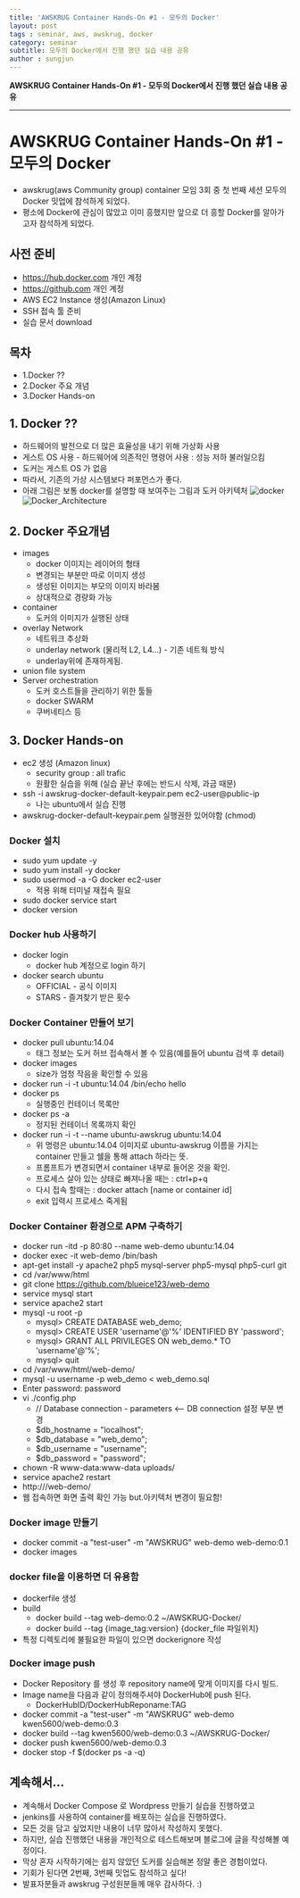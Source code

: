 ```yaml
---
title: 'AWSKRUG Container Hands-On #1 - 모두의 Docker'  
layout: post  
tags : seminar, aws, awskrug, docker
category: seminar
subtitle: 모두의 Docker에서 진행 했던 실습 내용 공유
author : sungjun
---
```


**AWSKRUG Container Hands-On #1 - 모두의 Docker에서 진행 했던 실습 내용 공유** 

---

# AWSKRUG Container Hands-On #1 - 모두의 Docker
- awskrug(aws Community group) container 모임 3회 중 첫 번째 세션 모두의 Docker 밋업에 참석하게 되었다.
- 평소에 Docker에 관심이 많았고 이미 흥했지만 앞으로 더 흥할 Docker를 알아가고자 참석하게 되었다.

## 사전 준비
- <https://hub.docker.com> 개인 계정
- <https://github.com> 개인 계정
- AWS EC2 Instance 생성(Amazon Linux)
- SSH 접속 툴 준비
- 실습 문서 download

## 목차
- 1.Docker ??
- 2.Docker 주요 개념
- 3.Docker Hands-on

## 1. Docker ??
- 하드웨어의 발전으로 더 많은 효율성을 내기 위해 가상화 사용
- 게스트 OS 사용 - 하드웨어에 의존적인 명령어 사용 : 성능 저하 불러일으킴
- 도커는 게스트 OS 가 없음
- 따라서, 기존의 가상 시스템보다 퍼포먼스가 좋다.
- 아래 그림은 보통 docker를 설명할 때 보여주는 그림과 도커 아키텍처
![docker](/assets/images/usingimages/awsDocker/docker.jpg)
![Docker_Architecture](/assets/images/usingimages/awsDocker/Docker_Architecture.png)

## 2. Docker 주요개념
- images
  - docker 이미지는 레이어의 형태
  - 변경되는 부분만 따로 이미지 생성
  - 생성된 이미지는 부모의 이미지 바라봄
  - 상대적으로 경량화 가능
- container
   - 도커의 이미지가 실행된 상태
- overlay Network
   - 네트워크 추상화
   - underlay network (물리적 L2, L4...) - 기존 네트웍 방식
   - underlay위에 존재하게됨.
- union file system
- Server orchestration
  - 도커 호스트들을 관리하기 위한 툴들
  - docker SWARM
  - 쿠버네티스 등

## 3. Docker Hands-on
- ec2 생성 (Amazon linux)
  - security group : all trafic
  - 원활한 실습을 위해 (실습 끝난 후에는 반드시 삭제, 과금 때문)
- ssh -i awskrug-docker-default-keypair.pem ec2-user@public-ip
  - 나는 ubuntu에서 실습 진행
- awskrug-docker-default-keypair.pem 실행권한 있어야함 (chmod)

### Docker 설치
- sudo yum update -y
- sudo yum install -y docker
- sudo usermod -a -G docker ec2-user
  - 적용 위해 터미널 재접속 필요
- sudo docker service start
- docker version

### Docker hub 사용하기
- docker login
  - docker hub 계정으로 login 하기
- docker search ubuntu
  - OFFICIAL - 공식 이미지
  - STARS - 즐겨찾기 받은 횟수

### Docker Container 만들어 보기
- docker pull ubuntu:14.04
  - 태그 정보는 도커 허브 접속해서 볼 수 있음(예를들어 ubuntu 검색 후 detail)
- docker images
  - size가 엄청 작음을 확인할 수 있음
- docker run -i -t ubuntu:14.04 /bin/echo hello
- docker ps
  - 실행중인 컨테이너 목록만
- docker ps -a
  - 정지된 컨테이너 목록까지 확인
- docker run -i -t --name ubuntu-awskrug ubuntu:14.04
  - 위 명령은 ubuntu:14.04 이미지로 ubuntu-awskrug 이름을 가지는 container 만들고 쉘을 통해 attach 하라는 뜻.
  - 프롬프트가 변경되면서 container 내부로 들어온 것을 확인.
  - 프로세스 살아 있는 상태로 빠져나올 때는 : ctrl+p+q
  - 다시 접속 할때는 : docker attach [name or container id]
  - exit 입력시 프로세스 죽게됨

### Docker Container 환경으로 APM 구축하기
- docker run -itd -p 80:80 --name web-demo ubuntu:14.04
- docker exec -it web-demo /bin/bash
- apt-get install -y apache2 php5 mysql-server php5-mysql php5-curl git
- cd /var/www/html
- git clone https://github.com/blueice123/web-demo
- service mysql start
- service apache2 start
- mysql -u root -p
  - mysql> CREATE DATABASE web_demo;
  - mysql> CREATE USER 'username'@'%' IDENTIFIED BY 'password';
  - mysql> GRANT ALL PRIVILEGES ON web_demo.* TO 'username'@'%';
  - mysql> quit
- cd /var/www/html/web-demo/
- mysql -u username -p web_demo < web_demo.sql
- Enter password: password
- vi ./config.php   
  - // Database connection - parameters  <-- DB connection 설정 부분 변경
  - $db_hostname = "localhost";
  - $db_database = "web_demo";
  - $db_username = "username";
  - $db_password = "password";
- chown -R www-data:www-data uploads/
- service apache2 restart
- http://<Docker Host Public IP>/web-demo/
- 웹 접속하면 화면 출력 확인 가능 but.아키텍처 변경이 필요함!

### Docker image 만들기
- docker commit -a "test-user" -m "AWSKRUG" web-demo web-demo:0.1
- docker images

### docker file을 이용하면 더 유용함
- dockerfile 생성
- build
  - docker build --tag web-demo:0.2 ~/AWSKRUG-Docker/
  - docker build --tag {image_tag:version} {docker_file 파일위치}
- 특정 디렉토리에 불필요한 파일이 있으면 dockerignore 작성

### Docker image push
- Docker Repository 를 생성 후 repository name에 맞게 이미지를 다시 빌드.
- Image name을 다음과 같이 정의해주셔야 DockerHub에 push 된다.   
  - DockerHubID/DockerHubReponame:TAG
- docker commit -a "test-user" -m "AWSKRUG" web-demo kwen5600/web-demo:0.3
- docker build --tag kwen5600/web-demo:0.3 ~/AWSKRUG-Docker/
- docker push kwen5600/web-demo:0.3
- docker stop -f $(docker ps -a -q)

## 계속해서...
- 계속해서 Docker Compose 로 Wordpress 만들기 실습을 진행하였고
- jenkins를 사용하여 container를 배포하는 실습을 진행하였다.
- 모든 것을 담고 싶었지만 내용이 너무 많아서 작성하지 못했다.
- 하지만, 실습 진행했던 내용을 개인적으로 테스트해보며 블로그에 글을 작성해볼 예정이다.
- 막상 혼자 시작하기에는 쉽지 않았던 도커를 실습해본 정말 좋은 경험이었다.
- 기회가 된다면 2번째, 3번째 밋업도 참석하고 싶다!
- 발표자분들과 awskrug 구성원분들께 매우 감사하다. :)
